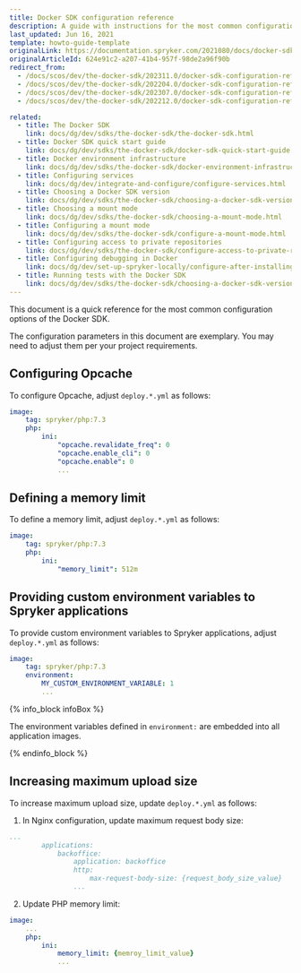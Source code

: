 ```yaml
---
title: Docker SDK configuration reference
description: A guide with instructions for the most common configuration cases of the Docker SDK for Spryker based projects.
last_updated: Jun 16, 2021
template: howto-guide-template
originalLink: https://documentation.spryker.com/2021080/docs/docker-sdk-configuration-reference
originalArticleId: 624e91c2-a207-41b4-957f-98de2a96f90b
redirect_from:
  - /docs/scos/dev/the-docker-sdk/202311.0/docker-sdk-configuration-reference.html
  - /docs/scos/dev/the-docker-sdk/202204.0/docker-sdk-configuration-reference.html
  - /docs/scos/dev/the-docker-sdk/202307.0/docker-sdk-configuration-reference.html
  - /docs/scos/dev/the-docker-sdk/202212.0/docker-sdk-configuration-reference.html

related:
  - title: The Docker SDK
    link: docs/dg/dev/sdks/the-docker-sdk/the-docker-sdk.html
  - title: Docker SDK quick start guide
    link: docs/dg/dev/sdks/the-docker-sdk/docker-sdk-quick-start-guide.html
  - title: Docker environment infrastructure
    link: docs/dg/dev/sdks/the-docker-sdk/docker-environment-infrastructure.html
  - title: Configuring services
    link: docs/dg/dev/integrate-and-configure/configure-services.html
  - title: Choosing a Docker SDK version
    link: docs/dg/dev/sdks/the-docker-sdk/choosing-a-docker-sdk-version.html
  - title: Choosing a mount mode
    link: docs/dg/dev/sdks/the-docker-sdk/choosing-a-mount-mode.html
  - title: Configuring a mount mode
    link: docs/dg/dev/sdks/the-docker-sdk/configure-a-mount-mode.html
  - title: Configuring access to private repositories
    link: docs/dg/dev/sdks/the-docker-sdk/configure-access-to-private-repositories.html
  - title: Configuring debugging in Docker
    link: docs/dg/dev/set-up-spryker-locally/configure-after-installing/configure-debugging/configure-debugging.html
  - title: Running tests with the Docker SDK
    link: docs/dg/dev/sdks/the-docker-sdk/choosing-a-docker-sdk-version.html
---
```


This document is a quick reference for the most common configuration options of the Docker SDK.

The configuration parameters in this document are exemplary. You may need to adjust them per your project requirements.


## Configuring Opcache

To configure Opcache, adjust `deploy.*.yml` as follows:

```yaml
image:
    tag: spryker/php:7.3
    php:
        ini:
            "opcache.revalidate_freq": 0
            "opcache.enable_cli": 0
            "opcache.enable": 0
            ...
```

## Defining a memory limit

To define a memory limit, adjust `deploy.*.yml` as follows:

```yaml
image:
    tag: spryker/php:7.3
    php:
        ini:
            "memory_limit": 512m
```

## Providing custom environment variables to Spryker applications

To provide custom environment variables to Spryker applications, adjust `deploy.*.yml` as follows:

```yaml
image:
    tag: spryker/php:7.3
    environment:
        MY_CUSTOM_ENVIRONMENT_VARIABLE: 1
        ...
```

{% info_block infoBox %}

The environment variables defined in `environment:` are embedded into all application images.

{% endinfo_block %}

## Increasing maximum upload size

To increase maximum upload size, update `deploy.*.yml` as follows:

1. In Nginx configuration, update maximum request body size:
```yaml
...
		applications:
			backoffice:
				application: backoffice
				http:
					max-request-body-size: {request_body_size_value}
				...
```

2. Update PHP memory limit:

```yaml
image:
    ...
    php:
        ini:
            memory_limit: {memroy_limit_value}
            ...
```

